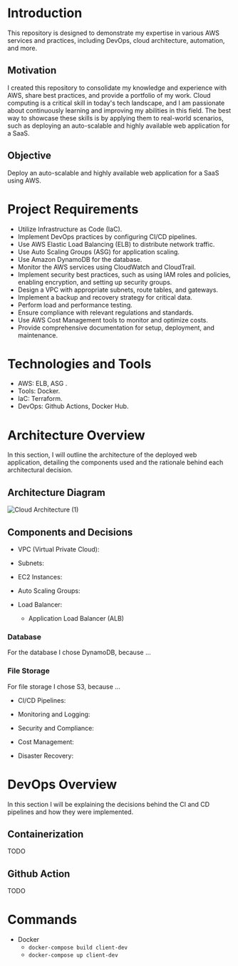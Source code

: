 # Introduction
This repository is designed to demonstrate my expertise in various AWS services and practices, including DevOps, cloud architecture, automation, and more.

## Motivation
I created this repository to consolidate my knowledge and experience with AWS, share best practices, and provide a portfolio of my work. Cloud computing is a critical skill in today's tech landscape, and I am passionate about continuously learning and improving my abilities in this field. The best way to showcase these skills is by applying them to real-world scenarios, such as deploying an auto-scalable and highly available web application for a SaaS.

## Objective
Deploy an auto-scalable and highly available web application for a SaaS using AWS.

# Project Requirements
- Utilize Infrastructure as Code (IaC).
- Implement DevOps practices by configuring CI/CD pipelines.
- Use AWS Elastic Load Balancing (ELB) to distribute network traffic.
- Use Auto Scaling Groups (ASG) for application scaling.
- Use Amazon DynamoDB for the database.
- Monitor the AWS services using CloudWatch and CloudTrail.
- Implement security best practices, such as using IAM roles and policies, enabling encryption, and setting up security groups.
- Design a VPC with appropriate subnets, route tables, and gateways.
- Implement a backup and recovery strategy for critical data.
- Perform load and performance testing.
- Ensure compliance with relevant regulations and standards.
- Use AWS Cost Management tools to monitor and optimize costs.
- Provide comprehensive documentation for setup, deployment, and maintenance.

# Technologies and Tools
- AWS: ELB, ASG .
- Tools: Docker.
- IaC: Terraform.
- DevOps: Github Actions, Docker Hub.

# Architecture Overview
In this section, I will outline the architecture of the deployed web application, detailing the components used and the rationale behind each architectural decision.

## Architecture Diagram

![Cloud Architecture (1)](https://github.com/Siimas/AWS-WebApp-Showcase/assets/61023827/5c49d3ca-feb5-43f4-af05-b5d5f1fec332)

## Components and Decisions
- VPC (Virtual Private Cloud):

- Subnets:

- EC2 Instances:

- Auto Scaling Groups:

- Load Balancer:
    - Application Load Balancer (ALB)

### Database
For the database I chose DynamoDB, because ...

### File Storage
For file storage I chose S3, because ...

- CI/CD Pipelines:

- Monitoring and Logging:

- Security and Compliance:

- Cost Management:

- Disaster Recovery:

# DevOps Overview
In this section I will be explaining the decisions behind the CI and CD pipelines and how they were implemented.

## Containerization

TODO

## Github Action

TODO

# Commands

- Docker
  - ```docker-compose build client-dev```
  - ```docker-compose up client-dev```
